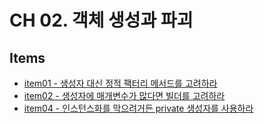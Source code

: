 # CH 02. 객체 생성과 파괴

## Items

- [item01 - 생성자 대신 정적 팩터리 메서드를 고려하라](https://github.com/5uhwann/java-EFFECTICE_JAVA/tree/main/ch02/item01)
- [item02 - 생성자에 매개변수가 많다면 빌더를 고려하라](https://github.com/5uhwann/java-EFFECTICE_JAVA/tree/main/ch02/item02)
- [item04 - 인스턴스화를 막으려거든 private 생성자를 사용하라](https://github.com/5uhwann/java-EFFECTICE_JAVA/tree/main/ch02/item04)
